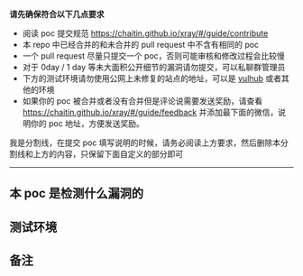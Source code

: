 **请先确保符合以下几点要求**

 - 阅读 poc 提交规范 https://chaitin.github.io/xray/#/guide/contribute
 - 本 repo 中已经合并的和未合并的 pull request 中不含有相同的 poc
 - 一个 pull request 尽量只提交一个 poc，否则可能审核和修改过程会比较慢
 - 对于 0day / 1 day 等未大面积公开细节的漏洞请勿提交，可以私聊群管理员
 - 下方的测试环境请勿使用公网上未修复的站点的地址，可以是 [vulhub](https://github.com/vulhub/vulhub/) 或者其他的环境
 - 如果你的 poc 被合并或者没有合并但是评论说需要发送奖励，请查看 https://chaitin.github.io/xray/#/guide/feedback 并添加最下面的微信，说明你的 poc 地址，方便发送奖励。
 
我是分割线，在提交 poc 填写说明的时候，请务必阅读上方要求，然后删除本分割线和上方的内容，只保留下面自定义的部分即可

----------

## 本 poc 是检测什么漏洞的

## 测试环境

## 备注
